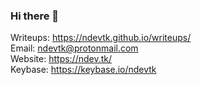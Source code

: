 ### Hi there 👋
Writeups: https://ndevtk.github.io/writeups/  
Email: ndevtk@protonmail.com  
Website: https://ndev.tk/  
Keybase: https://keybase.io/ndevtk  
